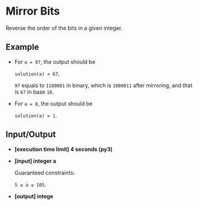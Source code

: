 # Mirror Bits

Reverse the order of the bits in a given integer.

## Example

- For `a = 97`, the output should be

    `solution(a) = 67`.

    `97` equals to `1100001` in binary, which is `1000011` after mirroring, and that is `67` in base `10`.

- For `a = 8`, the output should be

    `solution(a) = 1`.

## Input/Output

- **[execution time limit] 4 seconds (py3)**

- **[input] integer a**

	Guaranteed constraints:

	`5 ≤ a ≤ 105`.

- **[output] intege**

